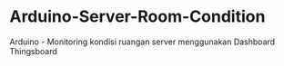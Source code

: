 # Arduino-Server-Room-Condition
Arduino - Monitoring kondisi ruangan server menggunakan Dashboard Thingsboard
